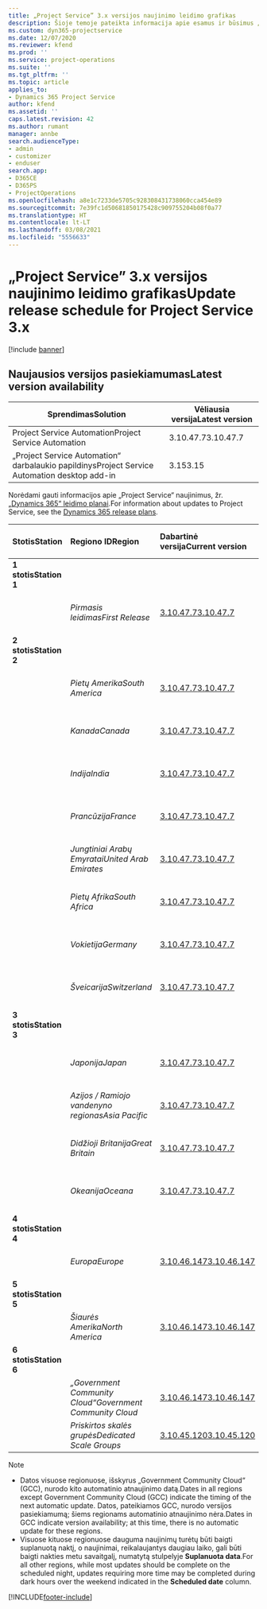 ```yaml
---
title: „Project Service” 3.x versijos naujinimo leidimo grafikas
description: Šioje temoje pateikta informacija apie esamus ir būsimus „Dynamics 365 Project Service Automation“ leidimus.
ms.custom: dyn365-projectservice
ms.date: 12/07/2020
ms.reviewer: kfend
ms.prod: ''
ms.service: project-operations
ms.suite: ''
ms.tgt_pltfrm: ''
ms.topic: article
applies_to:
- Dynamics 365 Project Service
author: kfend
ms.assetid: ''
caps.latest.revision: 42
ms.author: rumant
manager: annbe
search.audienceType:
- admin
- customizer
- enduser
search.app:
- D365CE
- D365PS
- ProjectOperations
ms.openlocfilehash: a8e1c7233de5705c928308431738060cca454e89
ms.sourcegitcommit: 7e39fc1d50681850175428c909755204b08f0a77
ms.translationtype: HT
ms.contentlocale: lt-LT
ms.lasthandoff: 03/08/2021
ms.locfileid: "5556633"
---
```

# <a name="update-release-schedule-for-project-service-3x"></a><span data-ttu-id="0d47a-103">„Project Service” 3.x versijos naujinimo leidimo grafikas</span><span class="sxs-lookup"><span data-stu-id="0d47a-103">Update release schedule for Project Service 3.x</span></span>

[!include [banner](../includes/psa-now-project-operations.md)]

## <a name="latest-version-availability"></a><span data-ttu-id="0d47a-104">Naujausios versijos pasiekiamumas</span><span class="sxs-lookup"><span data-stu-id="0d47a-104">Latest version availability</span></span>

| <span data-ttu-id="0d47a-105">Sprendimas</span><span class="sxs-lookup"><span data-stu-id="0d47a-105">Solution</span></span>  | <span data-ttu-id="0d47a-106">Vėliausia versija</span><span class="sxs-lookup"><span data-stu-id="0d47a-106">Latest version</span></span> |
|-------|----|
| <span data-ttu-id="0d47a-107">Project Service Automation</span><span class="sxs-lookup"><span data-stu-id="0d47a-107">Project Service Automation</span></span>    | <span data-ttu-id="0d47a-108">3.10.47.7</span><span class="sxs-lookup"><span data-stu-id="0d47a-108">3.10.47.7</span></span> |
| <span data-ttu-id="0d47a-109">„Project Service Automation“ darbalaukio papildinys</span><span class="sxs-lookup"><span data-stu-id="0d47a-109">Project Service Automation desktop add-in</span></span>                | <span data-ttu-id="0d47a-110">3.15</span><span class="sxs-lookup"><span data-stu-id="0d47a-110">3.15</span></span>          |

<span data-ttu-id="0d47a-111">Norėdami gauti informacijos apie „Project Service“ naujinimus, žr. [„Dynamics 365“ leidimo planai](https://docs.microsoft.com/dynamics365/release-plans/).</span><span class="sxs-lookup"><span data-stu-id="0d47a-111">For information about updates to Project Service, see the [Dynamics 365 release plans](https://docs.microsoft.com/dynamics365/release-plans/).</span></span> 

| <span data-ttu-id="0d47a-112">Stotis</span><span class="sxs-lookup"><span data-stu-id="0d47a-112">Station</span></span>  | <span data-ttu-id="0d47a-113">Regiono ID</span><span class="sxs-lookup"><span data-stu-id="0d47a-113">Region</span></span> | <span data-ttu-id="0d47a-114">Dabartinė versija</span><span class="sxs-lookup"><span data-stu-id="0d47a-114">Current version</span></span> | <span data-ttu-id="0d47a-115">Kita versija</span><span class="sxs-lookup"><span data-stu-id="0d47a-115">Next version</span></span> |  <span data-ttu-id="0d47a-116">Suplanuota data</span><span class="sxs-lookup"><span data-stu-id="0d47a-116">Scheduled date</span></span>
| :---   | :---   | :---   | :---   |:---   |         
|<span data-ttu-id="0d47a-117"><strong>1 stotis</strong></span><span class="sxs-lookup"><span data-stu-id="0d47a-117"><strong>Station 1</strong></span></span> | |  |  | |
| | <span data-ttu-id="0d47a-118"><i>Pirmasis leidimas</i></span><span class="sxs-lookup"><span data-stu-id="0d47a-118"><i>First Release</i></span></span> | [<span data-ttu-id="0d47a-119">3.10.47.7</span><span class="sxs-lookup"><span data-stu-id="0d47a-119">3.10.47.7</span></span>](whats-new-ur-29.md) | <span data-ttu-id="0d47a-120">TBD</span><span class="sxs-lookup"><span data-stu-id="0d47a-120">TBD</span></span> | <span data-ttu-id="0d47a-121">2021 m. balandžio 2 mėn.</span><span class="sxs-lookup"><span data-stu-id="0d47a-121">April 2, 2021</span></span>
|<span data-ttu-id="0d47a-122"><strong>2 stotis</strong></span><span class="sxs-lookup"><span data-stu-id="0d47a-122"><strong>Station 2</strong></span></span> | |  |  | |
| | <span data-ttu-id="0d47a-123"><i>Pietų Amerika</i></span><span class="sxs-lookup"><span data-stu-id="0d47a-123"><i>South America</i></span></span> | [<span data-ttu-id="0d47a-124">3.10.47.7</span><span class="sxs-lookup"><span data-stu-id="0d47a-124">3.10.47.7</span></span>](whats-new-ur-29.md) | <span data-ttu-id="0d47a-125">TBD</span><span class="sxs-lookup"><span data-stu-id="0d47a-125">TBD</span></span> | <span data-ttu-id="0d47a-126">2021 m. balandžio 2 mėn.</span><span class="sxs-lookup"><span data-stu-id="0d47a-126">April 2, 2021</span></span>
| | <span data-ttu-id="0d47a-127"><i>Kanada</i></span><span class="sxs-lookup"><span data-stu-id="0d47a-127"><i>Canada</i></span></span> | [<span data-ttu-id="0d47a-128">3.10.47.7</span><span class="sxs-lookup"><span data-stu-id="0d47a-128">3.10.47.7</span></span>](whats-new-ur-29.md) | <span data-ttu-id="0d47a-129">TBD</span><span class="sxs-lookup"><span data-stu-id="0d47a-129">TBD</span></span> | <span data-ttu-id="0d47a-130">2021 m. balandžio 2 mėn.</span><span class="sxs-lookup"><span data-stu-id="0d47a-130">April 2, 2021</span></span>
| | <span data-ttu-id="0d47a-131"><i>Indija</i></span><span class="sxs-lookup"><span data-stu-id="0d47a-131"><i>India</i></span></span> | [<span data-ttu-id="0d47a-132">3.10.47.7</span><span class="sxs-lookup"><span data-stu-id="0d47a-132">3.10.47.7</span></span>](whats-new-ur-29.md) | <span data-ttu-id="0d47a-133">TBD</span><span class="sxs-lookup"><span data-stu-id="0d47a-133">TBD</span></span> | <span data-ttu-id="0d47a-134">2021 m. balandžio 2 mėn.</span><span class="sxs-lookup"><span data-stu-id="0d47a-134">April 2, 2021</span></span>
| | <span data-ttu-id="0d47a-135"><i>Prancūzija</i></span><span class="sxs-lookup"><span data-stu-id="0d47a-135"><i>France</i></span></span> | [<span data-ttu-id="0d47a-136">3.10.47.7</span><span class="sxs-lookup"><span data-stu-id="0d47a-136">3.10.47.7</span></span>](whats-new-ur-29.md) | <span data-ttu-id="0d47a-137">TBD</span><span class="sxs-lookup"><span data-stu-id="0d47a-137">TBD</span></span> | <span data-ttu-id="0d47a-138">2021 m. balandžio 2 mėn.</span><span class="sxs-lookup"><span data-stu-id="0d47a-138">April 2, 2021</span></span>
| | <span data-ttu-id="0d47a-139"><i>Jungtiniai Arabų Emyratai</i></span><span class="sxs-lookup"><span data-stu-id="0d47a-139"><i>United Arab Emirates</i></span></span> | [<span data-ttu-id="0d47a-140">3.10.47.7</span><span class="sxs-lookup"><span data-stu-id="0d47a-140">3.10.47.7</span></span>](whats-new-ur-29.md) | <span data-ttu-id="0d47a-141">TBD</span><span class="sxs-lookup"><span data-stu-id="0d47a-141">TBD</span></span> | <span data-ttu-id="0d47a-142">2021 m. balandžio 2 mėn.</span><span class="sxs-lookup"><span data-stu-id="0d47a-142">April 2, 2021</span></span>
| | <span data-ttu-id="0d47a-143"><i>Pietų Afrika</i></span><span class="sxs-lookup"><span data-stu-id="0d47a-143"><i>South Africa</i></span></span> | [<span data-ttu-id="0d47a-144">3.10.47.7</span><span class="sxs-lookup"><span data-stu-id="0d47a-144">3.10.47.7</span></span>](whats-new-ur-29.md) | <span data-ttu-id="0d47a-145">TBD</span><span class="sxs-lookup"><span data-stu-id="0d47a-145">TBD</span></span> | <span data-ttu-id="0d47a-146">2021 m. balandžio 2 mėn.</span><span class="sxs-lookup"><span data-stu-id="0d47a-146">April 2, 2021</span></span>
| | <span data-ttu-id="0d47a-147"><i>Vokietija</i></span><span class="sxs-lookup"><span data-stu-id="0d47a-147"><i>Germany</i></span></span> | [<span data-ttu-id="0d47a-148">3.10.47.7</span><span class="sxs-lookup"><span data-stu-id="0d47a-148">3.10.47.7</span></span>](whats-new-ur-29.md) | <span data-ttu-id="0d47a-149">TBD</span><span class="sxs-lookup"><span data-stu-id="0d47a-149">TBD</span></span> | <span data-ttu-id="0d47a-150">2021 m. balandžio 2 mėn.</span><span class="sxs-lookup"><span data-stu-id="0d47a-150">April 2, 2021</span></span>
| | <span data-ttu-id="0d47a-151"><i>Šveicarija</i></span><span class="sxs-lookup"><span data-stu-id="0d47a-151"><i>Switzerland</i></span></span> | [<span data-ttu-id="0d47a-152">3.10.47.7</span><span class="sxs-lookup"><span data-stu-id="0d47a-152">3.10.47.7</span></span>](whats-new-ur-29.md) | <span data-ttu-id="0d47a-153">TBD</span><span class="sxs-lookup"><span data-stu-id="0d47a-153">TBD</span></span> | <span data-ttu-id="0d47a-154">2021 m. balandžio 2 mėn.</span><span class="sxs-lookup"><span data-stu-id="0d47a-154">April 2, 2021</span></span>
|<span data-ttu-id="0d47a-155"><strong>3 stotis</strong></span><span class="sxs-lookup"><span data-stu-id="0d47a-155"><strong>Station 3</strong></span></span> | |  |  | |
| | <span data-ttu-id="0d47a-156"><i>Japonija</i></span><span class="sxs-lookup"><span data-stu-id="0d47a-156"><i>Japan</i></span></span> | [<span data-ttu-id="0d47a-157">3.10.47.7</span><span class="sxs-lookup"><span data-stu-id="0d47a-157">3.10.47.7</span></span>](whats-new-ur-29.md) | <span data-ttu-id="0d47a-158">TBD</span><span class="sxs-lookup"><span data-stu-id="0d47a-158">TBD</span></span> | <span data-ttu-id="0d47a-159">2021 m. balandžio 9 mėn.</span><span class="sxs-lookup"><span data-stu-id="0d47a-159">April 9, 2021</span></span>
| | <span data-ttu-id="0d47a-160"><i>Azijos / Ramiojo vandenyno regionas</i></span><span class="sxs-lookup"><span data-stu-id="0d47a-160"><i>Asia Pacific</i></span></span> | [<span data-ttu-id="0d47a-161">3.10.47.7</span><span class="sxs-lookup"><span data-stu-id="0d47a-161">3.10.47.7</span></span>](whats-new-ur-29.md) | <span data-ttu-id="0d47a-162">TBD</span><span class="sxs-lookup"><span data-stu-id="0d47a-162">TBD</span></span> | <span data-ttu-id="0d47a-163">2021 m. balandžio 9 mėn.</span><span class="sxs-lookup"><span data-stu-id="0d47a-163">April 9, 2021</span></span>
| | <span data-ttu-id="0d47a-164"><i>Didžioji Britanija</i></span><span class="sxs-lookup"><span data-stu-id="0d47a-164"><i>Great Britain</i></span></span> | [<span data-ttu-id="0d47a-165">3.10.47.7</span><span class="sxs-lookup"><span data-stu-id="0d47a-165">3.10.47.7</span></span>](whats-new-ur-29.md) | <span data-ttu-id="0d47a-166">TBD</span><span class="sxs-lookup"><span data-stu-id="0d47a-166">TBD</span></span> | <span data-ttu-id="0d47a-167">2021 m. balandžio 9 mėn.</span><span class="sxs-lookup"><span data-stu-id="0d47a-167">April 9, 2021</span></span>
| | <span data-ttu-id="0d47a-168"><i>Okeanija</i></span><span class="sxs-lookup"><span data-stu-id="0d47a-168"><i>Oceana</i></span></span> | [<span data-ttu-id="0d47a-169">3.10.47.7</span><span class="sxs-lookup"><span data-stu-id="0d47a-169">3.10.47.7</span></span>](whats-new-ur-29.md) | <span data-ttu-id="0d47a-170">TBD</span><span class="sxs-lookup"><span data-stu-id="0d47a-170">TBD</span></span> | <span data-ttu-id="0d47a-171">2021 m. balandžio 9 mėn.</span><span class="sxs-lookup"><span data-stu-id="0d47a-171">April 9, 2021</span></span>
|<span data-ttu-id="0d47a-172"><strong>4 stotis</strong></span><span class="sxs-lookup"><span data-stu-id="0d47a-172"><strong>Station 4</strong></span></span> | |  |  | |
| | <span data-ttu-id="0d47a-173"><i>Europa</i></span><span class="sxs-lookup"><span data-stu-id="0d47a-173"><i>Europe</i></span></span> | [<span data-ttu-id="0d47a-174">3.10.46.147</span><span class="sxs-lookup"><span data-stu-id="0d47a-174">3.10.46.147</span></span>](whats-new-ur-28-6.md) | [<span data-ttu-id="0d47a-175">3.10.47.7</span><span class="sxs-lookup"><span data-stu-id="0d47a-175">3.10.47.7</span></span>](whats-new-ur-29.md) | <span data-ttu-id="0d47a-176">2021 m. kovo 12 d.</span><span class="sxs-lookup"><span data-stu-id="0d47a-176">March 12, 2021</span></span>
|<span data-ttu-id="0d47a-177"><strong>5 stotis</strong></span><span class="sxs-lookup"><span data-stu-id="0d47a-177"><strong>Station 5</strong></span></span> | |  |  | |
| | <span data-ttu-id="0d47a-178"><i>Šiaurės Amerika</i></span><span class="sxs-lookup"><span data-stu-id="0d47a-178"><i>North America</i></span></span> | [<span data-ttu-id="0d47a-179">3.10.46.147</span><span class="sxs-lookup"><span data-stu-id="0d47a-179">3.10.46.147</span></span>](whats-new-ur-28-6.md) | [<span data-ttu-id="0d47a-180">3.10.47.7</span><span class="sxs-lookup"><span data-stu-id="0d47a-180">3.10.47.7</span></span>](whats-new-ur-29.md) | <span data-ttu-id="0d47a-181">2021 m. kovo 19 d.</span><span class="sxs-lookup"><span data-stu-id="0d47a-181">March 19, 2021</span></span>
|<span data-ttu-id="0d47a-182"><strong>6 stotis</strong></span><span class="sxs-lookup"><span data-stu-id="0d47a-182"><strong>Station 6</strong></span></span> | |  |  | |
| | <span data-ttu-id="0d47a-183"><i>„Government Community Cloud“</i></span><span class="sxs-lookup"><span data-stu-id="0d47a-183"><i>Government Community Cloud</i></span></span> | [<span data-ttu-id="0d47a-184">3.10.46.147</span><span class="sxs-lookup"><span data-stu-id="0d47a-184">3.10.46.147</span></span>](whats-new-ur-28-6.md) | [<span data-ttu-id="0d47a-185">3.10.47.7</span><span class="sxs-lookup"><span data-stu-id="0d47a-185">3.10.47.7</span></span>](whats-new-ur-29.md) | <span data-ttu-id="0d47a-186">2021 m. kovo 19 d.</span><span class="sxs-lookup"><span data-stu-id="0d47a-186">March 19, 2021</span></span>
| | <span data-ttu-id="0d47a-187"><i>Priskirtos skalės grupės</i></span><span class="sxs-lookup"><span data-stu-id="0d47a-187"><i>Dedicated Scale Groups</i></span></span> | [<span data-ttu-id="0d47a-188">3.10.45.120</span><span class="sxs-lookup"><span data-stu-id="0d47a-188">3.10.45.120</span></span>](whats-new-ur-27-6.md) | [<span data-ttu-id="0d47a-189">3.10.46.147</span><span class="sxs-lookup"><span data-stu-id="0d47a-189">3.10.46.147</span></span>](whats-new-ur-28-6.md) | <span data-ttu-id="0d47a-190">2021 m. kovo 05 d.</span><span class="sxs-lookup"><span data-stu-id="0d47a-190">March 05, 2021</span></span>

>[!Note]
> - <span data-ttu-id="0d47a-191">Datos visuose regionuose, išskyrus „Government Community Cloud“ (GCC), nurodo kito automatinio atnaujinimo datą.</span><span class="sxs-lookup"><span data-stu-id="0d47a-191">Dates in all regions except Government Community Cloud (GCC) indicate the timing of the next automatic update.</span></span> <span data-ttu-id="0d47a-192">Datos, pateikiamos GCC, nurodo versijos pasiekiamumą; šiems regionams automatinio atnaujinimo nėra.</span><span class="sxs-lookup"><span data-stu-id="0d47a-192">Dates in GCC indicate version availability; at this time, there is no automatic update for these regions.</span></span>
> - <span data-ttu-id="0d47a-193">Visuose kituose regionuose dauguma naujinimų turėtų būti baigti suplanuotą naktį, o naujinimai, reikalaujantys daugiau laiko, gali būti baigti nakties metu savaitgalį, numatytą stulpelyje **Suplanuota data**.</span><span class="sxs-lookup"><span data-stu-id="0d47a-193">For all other regions, while most updates should be complete on the scheduled night, updates requiring more time may be completed during dark hours over the weekend indicated in the **Scheduled date** column.</span></span>


[!INCLUDE[footer-include](../includes/footer-banner.md)]
